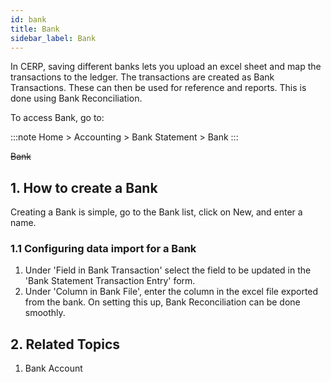 ```yaml
---
id: bank
title: Bank
sidebar_label: Bank
---
```


In CERP, saving different banks lets you upload an excel sheet and map the transactions to the ledger. The transactions are created as Bank Transactions. These can then be used for reference and reports. This is done using Bank Reconciliation.

To access Bank, go to:

:::note
Home > Accounting > Bank Statement > Bank
:::

~~Bank~~

## 1. How to create a Bank

Creating a Bank is simple, go to the Bank list, click on New, and enter a name.

### 1.1 Configuring data import for a Bank

1. Under 'Field in Bank Transaction' select the field to be updated in the 'Bank Statement Transaction Entry' form.
1. Under 'Column in Bank File', enter the column in the excel file exported from the bank.
   On setting this up, Bank Reconciliation can be done smoothly.

## 2. Related Topics

1. Bank Account
